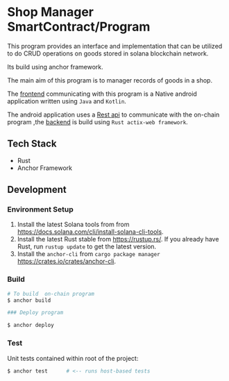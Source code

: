 # Shop Manager SmartContract/Program
This program provides an interface and implementation that  can be utilized to do CRUD operations on goods stored in solana blockchain network.

Its build using  anchor framework.

The main aim of this program is to  manager records of goods in a shop.

The [frontend](https://github.com/JusticeEli/ShopManagement/tree/branch_1#readme) communicating with this program is a Native android application written using `Java` and `Kotlin`.

The android application uses a [Rest api](https://github.com/JusticeEli/shop-manager-api#readme) to communicate with the on-chain program ,the [backend](https://github.com/JusticeEli/shop-manager-api#readme) is build using `Rust actix-web framework`.


## Tech Stack
- Rust
- Anchor Framework

## Development

### Environment Setup

1. Install the latest Solana tools from from https://docs.solana.com/cli/install-solana-cli-tools.
2. Install the latest Rust stable from https://rustup.rs/. If you already have Rust, run `rustup update` to get the latest version.
3. Install the `anchor-cli` from `cargo package manager` https://crates.io/crates/anchor-cli.

### Build

```bash
# To build  on-chain program
$ anchor build
```
```bash
### Deploy program

$ anchor deploy

```

### Test

Unit tests contained within root of the project:
```bash
$ anchor test      # <-- runs host-based tests

```


